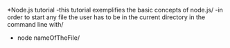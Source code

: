 *Node.js tutorial
-this tutorial exemplifies the basic concepts of node.js/
-in order to start any file the user has to be in the current directory in the command line with/
  * node nameOfTheFile/